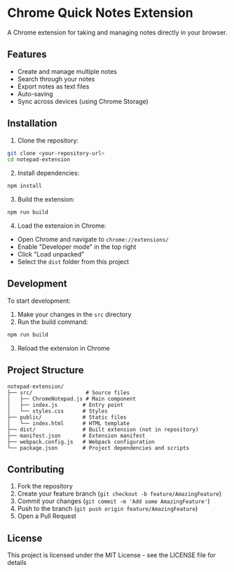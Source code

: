 # Chrome Quick Notes Extension

A Chrome extension for taking and managing notes directly in your browser.

## Features

- Create and manage multiple notes
- Search through your notes
- Export notes as text files
- Auto-saving
- Sync across devices (using Chrome Storage)

## Installation

1. Clone the repository:
```bash
git clone <your-repository-url>
cd notepad-extension
```

2. Install dependencies:
```bash
npm install
```

3. Build the extension:
```bash
npm run build
```

4. Load the extension in Chrome:
- Open Chrome and navigate to `chrome://extensions/`
- Enable "Developer mode" in the top right
- Click "Load unpacked"
- Select the `dist` folder from this project

## Development

To start development:

1. Make your changes in the `src` directory
2. Run the build command:
```bash
npm run build
```
3. Reload the extension in Chrome

## Project Structure

```
notepad-extension/
├── src/                 # Source files
│   ├── ChromeNotepad.js # Main component
│   ├── index.js        # Entry point
│   └── styles.css      # Styles
├── public/             # Static files
│   └── index.html      # HTML template
├── dist/               # Built extension (not in repository)
├── manifest.json       # Extension manifest
├── webpack.config.js   # Webpack configuration
└── package.json        # Project dependencies and scripts
```

## Contributing

1. Fork the repository
2. Create your feature branch (`git checkout -b feature/AmazingFeature`)
3. Commit your changes (`git commit -m 'Add some AmazingFeature'`)
4. Push to the branch (`git push origin feature/AmazingFeature`)
5. Open a Pull Request

## License

This project is licensed under the MIT License - see the LICENSE file for details